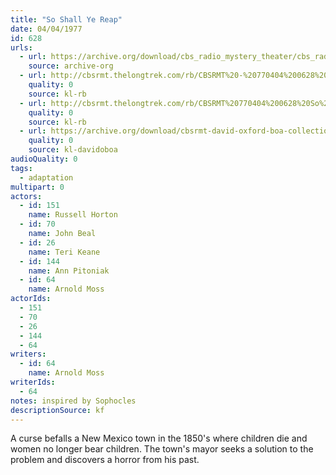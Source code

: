 ```yaml
---
title: "So Shall Ye Reap"
date: 04/04/1977
id: 628
urls: 
  - url: https://archive.org/download/cbs_radio_mystery_theater/cbs_radio_mystery_theater-0601-0650.zip/cbs_radio_mystery_theater-0601-0650%2Fcbsrmt_0628_so_shall_ye_reap.mp3
    source: archive-org
  - url: http://cbsrmt.thelongtrek.com/rb/CBSRMT%20-%20770404%200628%20So%20Shall%20Ye%20Reap_WLNH-FM__rb.mp3
    quality: 0
    source: kl-rb
  - url: http://cbsrmt.thelongtrek.com/rb/CBSRMT%20770404%200628%20So%20Shall%20Ye%20Reap_wbbm_rb.mp3
    quality: 0
    source: kl-rb
  - url: https://archive.org/download/cbsrmt-david-oxford-boa-collection/CBSRMT-770404-0628-So-Shall-Ye-Reap-(128-48)_WBBM-JE-{BoA}.mp3
    quality: 0
    source: kl-davidoboa
audioQuality: 0
tags: 
  - adaptation
multipart: 0
actors:  
  - id: 151
    name: Russell Horton  
  - id: 70
    name: John Beal  
  - id: 26
    name: Teri Keane  
  - id: 144
    name: Ann Pitoniak  
  - id: 64
    name: Arnold Moss
actorIds:  
  - 151  
  - 70  
  - 26  
  - 144  
  - 64
writers:  
  - id: 64
    name: Arnold Moss
writerIds:  
  - 64
notes: inspired by Sophocles
descriptionSource: kf
---
```

A curse befalls a New Mexico town in the 1850's where children die and women no longer bear children. The town's mayor seeks a solution to the problem and discovers a horror from his past.